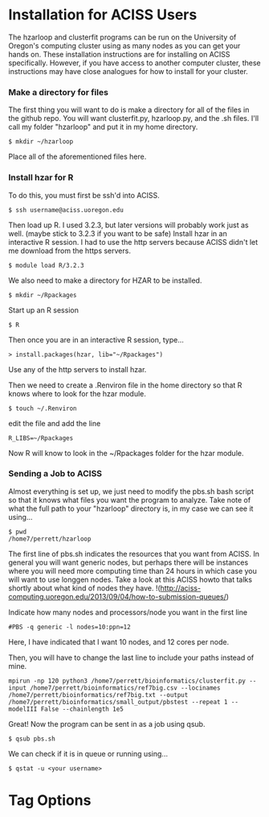 # Installation for ACISS Users
The hzarloop and clusterfit programs can be run on the University of Oregon's computing cluster using as many nodes as you can get your hands on.  These installation instructions are for installing on ACISS specifically.  However, if you have access to another computer cluster, these instructions may have close analogues for how to install for your cluster.

### Make a directory for files
The first thing you will want to do is make a directory for all of the files in the github repo.  You will want clusterfit.py, hzarloop.py, and the .sh files.  I'll call my folder "hzarloop" and put it in my home directory.

`$ mkdir ~/hzarloop`

Place all of the aforementioned files here.

### Install hzar for R
To do this, you must first be ssh'd into ACISS.

`$ ssh username@aciss.uoregon.edu`

Then load up R.  I used 3.2.3, but later versions will probably work just as well. (maybe stick to 3.2.3 if you want to be safe)  Install hzar in an interactive R session.  I had to use the http servers because ACISS didn't let me download from the https servers.

`$ module load R/3.2.3`

We also need to make a directory for HZAR to be installed.

`$ mkdir ~/Rpackages`

Start up an R session

`$ R`

Then once you are in an interactive R session, type...

`> install.packages(hzar, lib="~/Rpackages")`

Use any of the http servers to install hzar.

Then we need to create a .Renviron file in the home directory so that R knows where to look for the hzar module.

`$ touch ~/.Renviron`

edit the file and add the line

`R_LIBS=~/Rpackages`

Now R will know to look in the ~/Rpackages folder for the hzar module.

### Sending a Job to ACISS
Almost everything is set up, we just need to modify the pbs.sh bash script so that it knows what files you want the program to analyze.  Take note of what the full path to your "hzarloop" directory is, in my case we can see it using...

```
$ pwd
/home7/perrett/hzarloop
```

The first line of pbs.sh indicates the resources that you want from ACISS.  In general you will want generic nodes, but perhaps there will be instances where you will need more computing time than 24 hours in which case you will want to use longgen nodes.  Take a look at this ACISS howto that talks shortly about what kind of nodes they have. !(http://aciss-computing.uoregon.edu/2013/09/04/how-to-submission-queues/)

Indicate how many nodes and processors/node you want in the first line

`#PBS -q generic -l nodes=10:ppn=12`

Here, I have indicated that I want 10 nodes, and 12 cores per node.

Then, you will have to change the last line to include your paths instead of mine.

`mpirun -np 120 python3 /home7/perrett/bioinformatics/clusterfit.py --input /home7/perrett/bioinformatics/ref7big.csv --locinames /home7/perrett/bioinformatics/ref7big.txt --output /home7/perrett/bioinformatics/small_output/pbstest --repeat 1 --modelIII False --chainlength 1e5`

Great!  Now the program can be sent in as a job using qsub.

`$ qsub pbs.sh`

We can check if it is in queue or running using...

`$ qstat -u <your username>`

# Tag Options